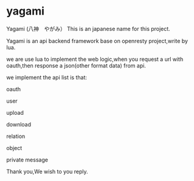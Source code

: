 yagami
======

Yagami (八神　やがみ） This is an japanese name for this project.

Yagami is an api backend framework base on openresty project,write by lua.

we are use lua to implement the web logic,when you request a url with oauth,then response a json(other format data) from api.

we implement the api list is that:

oauth

user 


upload

download


relation

object


private message



Thank you,We wish to you reply.




